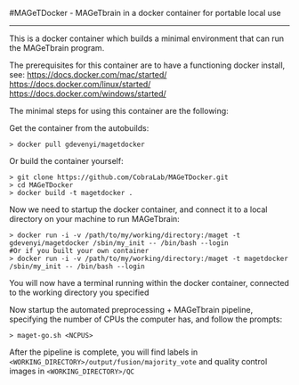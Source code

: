 #MAGeTDocker - MAGeTbrain in a docker container for portable local use

-----

This is a docker container which builds a minimal environment that can run the MAGeTbrain program.

The prerequisites for this container are to have a functioning docker install, see:
https://docs.docker.com/mac/started/
https://docs.docker.com/linux/started/
https://docs.docker.com/windows/started/

The minimal steps for using this container are the following:

Get the container from the autobuilds:
```
> docker pull gdevenyi/magetdocker
```

Or build the container yourself:
```
> git clone https://github.com/CobraLab/MAGeTDocker.git
> cd MAGeTDocker
> docker build -t magetdocker .
```

Now we need to startup the docker container, and connect it to a local directory on your machine to run MAGeTbrain:
```
> docker run -i -v /path/to/my/working/directory:/maget -t gdevenyi/magetdocker /sbin/my_init -- /bin/bash --login
#Or if you built your own container
> docker run -i -v /path/to/my/working/directory:/maget -t magetdocker /sbin/my_init -- /bin/bash --login
```
You will now have a terminal running within the docker container, connected to the working directory you specified

Now startup the automated preprocessing + MAGeTbrain pipeline, specifying the number of CPUs the computer has, and follow the prompts:
```
> maget-go.sh <NCPUS>
```

After the pipeline is complete, you will find labels in ``<WORKING_DIRECTORY>/output/fusion/majority_vote`` and
quality control images in ``<WORKING_DIRECTORY>/QC``
